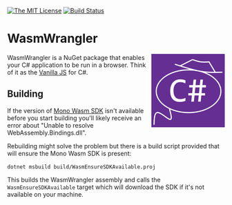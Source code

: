 [![The MIT License](https://img.shields.io/badge/license-MIT-orange.svg?style=flat-square)](http://opensource.org/licenses/MIT)
[![Build Status](https://github.com/WasmWrangler/WasmWrangler/workflows/CI/badge.svg)](https://github.com/WasmWrangler/WasmWrangler/actions)

# WasmWrangler

<img align="right" width="170px" height="170px" src="https://github.com/WasmWrangler/WasmWrangler/raw/main/assets/Logo.png">

WasmWrangler is a NuGet package that enables your C# application to be run in a browser. Think of it as the
[Vanilla JS](http://vanilla-js.com/) for C#.

## Building

If the version of [Mono Wasm SDK](https://github.com/mono/mono/tree/main/sdks/wasm) isn't available
before you start building you'll likely receive an error about "Unable to resolve WebAssembly.Bindings.dll".

Rebuilding might solve the problem but there is a build script provided that will ensure the Mono Wasm SDK
is present:

```
dotnet msbuild build/WasmEnsureSDKAvailable.proj
```

This builds the WasmWrangler assembly and calls the `WasmEnsureSDKAvailable` target which will download the
SDK if it's not available on your machine.
